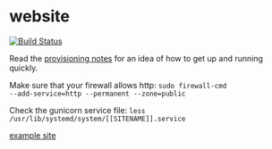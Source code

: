 website
=======
[![Build Status](https://travis-ci.org/Feralo/website.svg?branch=master)](https://travis-ci.org/Feralo/website)

Read the [provisioning notes](deploy_tools/provisioning_notes.md) for an idea of how to get up and running quickly.

Make sure that your firewall allows http:
<code>sudo firewall-cmd --add-service=http --permanent --zone=public</code>

Check the gunicorn service file:
<code>less /usr/lib/systemd/system/[[SITENAME]].service</code>

[example site](http://feralo.com/)
